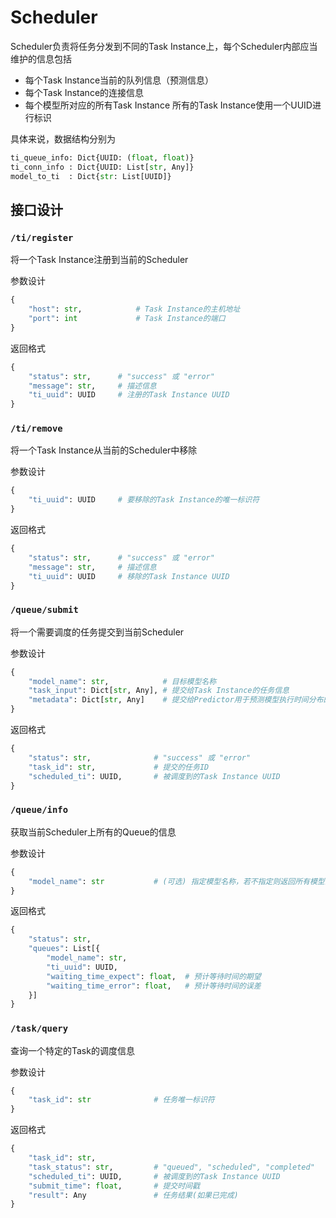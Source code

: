 # Scheduler

Scheduler负责将任务分发到不同的Task Instance上，每个Scheduler内部应当维护的信息包括
- 每个Task Instance当前的队列信息（预测信息）
- 每个Task Instance的连接信息
- 每个模型所对应的所有Task Instance
所有的Task Instance使用一个UUID进行标识

具体来说，数据结构分别为
```python
ti_queue_info: Dict{UUID: (float, float)}
ti_conn_info : Dict{UUID: List[str, Any]}
model_to_ti  : Dict{str: List[UUID]}
```

## 接口设计

### `/ti/register`

将一个Task Instance注册到当前的Scheduler

参数设计
```python
{
    "host": str,            # Task Instance的主机地址
    "port": int             # Task Instance的端口
}
```

返回格式
```python
{
    "status": str,      # "success" 或 "error"
    "message": str,     # 描述信息
    "ti_uuid": UUID     # 注册的Task Instance UUID
}
```

### `/ti/remove`

将一个Task Instance从当前的Scheduler中移除

参数设计
```python
{
    "ti_uuid": UUID     # 要移除的Task Instance的唯一标识符
}
```

返回格式
```python
{
    "status": str,      # "success" 或 "error"
    "message": str,     # 描述信息
    "ti_uuid": UUID     # 移除的Task Instance UUID
}
```

### `/queue/submit`

将一个需要调度的任务提交到当前Scheduler

参数设计
```python
{
    "model_name": str,            # 目标模型名称
    "task_input": Dict[str, Any], # 提交给Task Instance的任务信息
    "metadata": Dict[str, Any]    # 提交给Predictor用于预测模型执行时间分布的元数据
}
```

返回格式
```python
{
    "status": str,              # "success" 或 "error"
    "task_id": str,             # 提交的任务ID
    "scheduled_ti": UUID,       # 被调度到的Task Instance UUID
}
```

### `/queue/info`

获取当前Scheduler上所有的Queue的信息

参数设计
```python
{
    "model_name": str           # (可选) 指定模型名称，若不指定则返回所有模型的信息
}
```

返回格式
```python
{
    "status": str,
    "queues": List[{
        "model_name": str,
        "ti_uuid": UUID,
        "waiting_time_expect": float,  # 预计等待时间的期望
        "waiting_time_error": float,   # 预计等待时间的误差
    }]
}
```

### `/task/query`

查询一个特定的Task的调度信息

参数设计
```python
{
    "task_id": str              # 任务唯一标识符
}
```

返回格式
```python
{
    "task_id": str,
    "task_status": str,         # "queued", "scheduled", "completed"
    "scheduled_ti": UUID,       # 被调度到的Task Instance UUID
    "submit_time": float,       # 提交时间戳
    "result": Any               # 任务结果(如果已完成)
}
```
